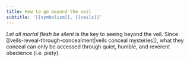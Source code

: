 ```yaml
---
title: How to go beyond the veil
subtitle: '[[symbolism]], [[veils]]'
---
```


*Let all mortal flesh be silent* is the key to seeing beyond the veil.
Since [[veils-reveal-through-concealment|veils conceal mysteries]], what
they conceal can only be accessed through quiet, humble, and reverent
obedience (i.e. piety).
